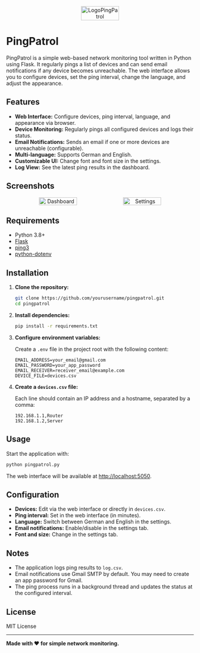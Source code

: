 <div align="center" style="display: flex; justify-content: center; align-items: center;">
    <img src="https://github.com/user-attachments/assets/5cfc4d1d-a04b-43a4-84be-c98f3bbfd84d" alt="LogoPingPatrol" width="45%"/>
</div>

# PingPatrol

PingPatrol is a simple web-based network monitoring tool written in Python using Flask. It regularly pings a list of devices and can send email notifications if any device becomes unreachable. The web interface allows you to configure devices, set the ping interval, change the language, and adjust the appearance.

## Features

- **Web Interface:** Configure devices, ping interval, language, and appearance via browser.
- **Device Monitoring:** Regularly pings all configured devices and logs their status.
- **Email Notifications:** Sends an email if one or more devices are unreachable (configurable).
- **Multi-language:** Supports German and English.
- **Customizable UI:** Change font and font size in the settings.
- **Log View:** See the latest ping results in the dashboard.

## Screenshots

<div align="center" style="display: flex; justify-content: center; align-items: center;">
    <img src="https://github.com/user-attachments/assets/59b9b30e-5874-42a7-9b86-34034f88f6f4" alt="Dashboard" width="45%"/>
    <img src="https://github.com/user-attachments/assets/03c5964e-90e0-44fc-bf10-2b814be10ff9" alt="Settings" width="45%"/>
</div>


## Requirements

- Python 3.8+
- [Flask](https://flask.palletsprojects.com/)
- [ping3](https://github.com/kyan001/ping3)
- [python-dotenv](https://github.com/theskumar/python-dotenv)

## Installation

1. **Clone the repository:**
    ```sh
    git clone https://github.com/yourusername/pingpatrol.git
    cd pingpatrol
    ```

2. **Install dependencies:**
    ```sh
    pip install -r requirements.txt
    ```

3. **Configure environment variables:**

    Create a `.env` file in the project root with the following content:
    ```
    EMAIL_ADDRESS=your_email@gmail.com
    EMAIL_PASSWORD=your_app_password
    EMAIL_RECEIVER=receiver_email@example.com
    DEVICE_FILE=devices.csv
    ```

4. **Create a `devices.csv` file:**

    Each line should contain an IP address and a hostname, separated by a comma:
    ```
    192.168.1.1,Router
    192.168.1.2,Server
    ```

## Usage

Start the application with:

```sh
python pingpatrol.py
```

The web interface will be available at [http://localhost:5050](http://localhost:5050).

## Configuration

- **Devices:** Edit via the web interface or directly in `devices.csv`.
- **Ping interval:** Set in the web interface (in minutes).
- **Language:** Switch between German and English in the settings.
- **Email notifications:** Enable/disable in the settings tab.
- **Font and size:** Change in the settings tab.

## Notes

- The application logs ping results to `log.csv`.
- Email notifications use Gmail SMTP by default. You may need to create an app password for Gmail.
- The ping process runs in a background thread and updates the status at the configured interval.

## License

MIT License

---

**Made with ❤️ for simple network monitoring.**
